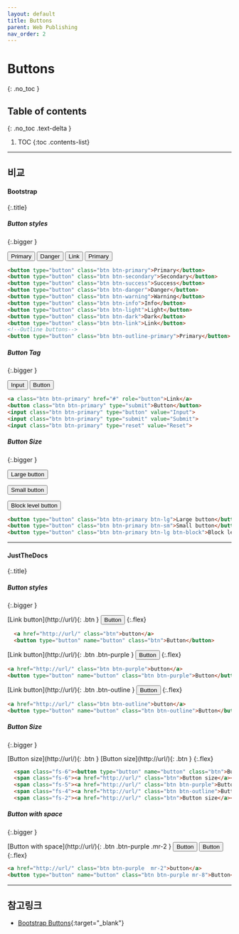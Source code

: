 ```yaml
---
layout: default
title: Buttons
parent: Web Publishing
nav_order: 2
---
```


# Buttons
{: .no_toc }

## Table of contents
{: .no_toc .text-delta }

1. TOC
{:toc .contents-list}

---

## 비교

#### Bootstrap
{:.title}

##### Button styles
{:.bigger }

<div class="sample-box" markdown="1">
  <button type="button" class="btn btn-primary">Primary</button>
  <button type="button" class="btn btn-danger">Danger</button>
  <button type="button" class="btn btn-link">Link</button>
  <button type="button" class="btn btn-outline-primary">Primary</button>
</div>


```html
<button type="button" class="btn btn-primary">Primary</button>
<button type="button" class="btn btn-secondary">Secondary</button>
<button type="button" class="btn btn-success">Success</button>
<button type="button" class="btn btn-danger">Danger</button>
<button type="button" class="btn btn-warning">Warning</button>
<button type="button" class="btn btn-info">Info</button>
<button type="button" class="btn btn-light">Light</button>
<button type="button" class="btn btn-dark">Dark</button>
<button type="button" class="btn btn-link">Link</button>
<!--Outline buttons-->
<button type="button" class="btn btn-outline-primary">Primary</button>
```


##### Button Tag
{:.bigger }

<div class="sample-box" markdown="1">
<input class="btn btn-primary" type="button" value="Input">
<button class="btn btn-primary" type="submit">Button</button>
</div>

```html
<a class="btn btn-primary" href="#" role="button">Link</a>
<button class="btn btn-primary" type="submit">Button</button>
<input class="btn btn-primary" type="button" value="Input">
<input class="btn btn-primary" type="submit" value="Submit">
<input class="btn btn-primary" type="reset" value="Reset">
```



##### Button Size
{:.bigger }

<div class="sample-box" markdown="1">
<p><button type="button" class="btn btn-primary btn-lg">Large button</button></p>
<p><button type="button" class="btn btn-primary btn-sm">Small button</button></p>
<p><button type="button" class="btn btn-primary btn-lg btn-block">Block level button</button></p>
</div>

```html
<button type="button" class="btn btn-primary btn-lg">Large button</button>
<button type="button" class="btn btn-primary btn-sm">Small button</button>
<button type="button" class="btn btn-primary btn-lg btn-block">Block level button</button>
```

---


#### JustTheDocs
{:.title}

##### Button styles
{:.bigger }

<div class="code-example" markdown="1">
[Link button](http://url/){: .btn }
<button type="button" name="button" class="btn">Button</button>
{:.flex}
</div>

```html
  <a href="http://url/" class="btn">button</a>
  <button type="button" name="button" class="btn">Button</button>
```

<div class="code-example" markdown="1">
[Link button](http://url/){: .btn .btn-purple }
<button type="button" name="button" class="btn btn-blue mr-2">Button</button>
{:.flex}
</div>

```html
<a href="http://url/" class="btn btn-purple">button</a>
<button type="button" name="button" class="btn btn-purple">Button</button>
```

<div class="code-example" markdown="1">
[Link button](http://url/){: .btn .btn-outline }
<button type="button" name="button" class="btn btn-outline">Button</button>
{:.flex}
</div>

```html
<a href="http://url/" class="btn btn-outline">button</a>
<button type="button" name="button" class="btn btn-outline">Button</button>
```


##### Button Size 
{:.bigger }

<div class="code-example" markdown="1">
<span class="fs-6">[Button size](http://url/){: .btn }</span>
<span class="fs-4">[Button size](http://url/){: .btn }</span>
{:.flex}
</div>

```html
  <span class="fs-6"><button type="button" name="button" class="btn">Button</button></span>
  <span class="fs-6"><a href="http://url/" class="btn">Button size</a></span>
  <span class="fs-5"><a href="http://url/" class="btn btn-purple">Button size</a></span>
  <span class="fs-4"><a href="http://url/" class="btn btn-outline">Button size</a></span>
  <span class="fs-2"><a href="http://url/" class="btn">Button size</a></span>
```


##### Button with space
{:.bigger }

<div class="code-example" markdown="1">
[Button with space](http://url/){: .btn .btn-purple .mr-2 }
<button type="button" name="button" class="btn btn-purple mr-8">Button</button>
<button type="button" name="button" class="btn btn-blue mr-4">Button</button>
{:.flex}
</div>

```html
<a href="http://url/" class="btn btn-purple  mr-2">button</a>
<button type="button" name="button" class="btn btn-purple mr-8">Button</button>
```


---

## 참고링크
- [Bootstrap Buttons](https://getbootstrap.com/docs/4.1/components/buttons/){:target="_blank"}
